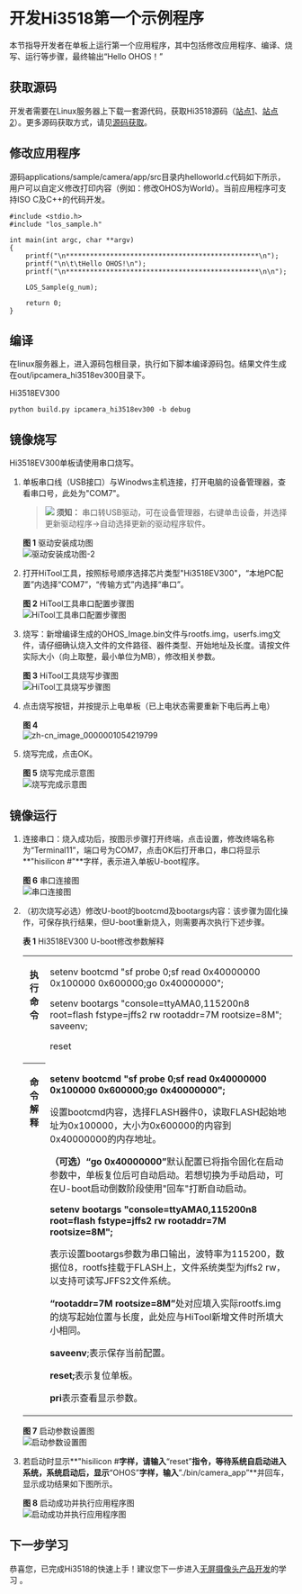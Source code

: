 # 开发Hi3518第一个示例程序<a name="ZH-CN_TOPIC_0000001053422339"></a>

本节指导开发者在单板上运行第一个应用程序，其中包括修改应用程序、编译、烧写、运行等步骤，最终输出“Hello OHOS！”

## 获取源码<a name="section1726092873119"></a>

开发者需要在Linux服务器上下载一套源代码，获取Hi3518源码（[站点1](http://tools.harmonyos.com/mirrors/os/1.0/ipcamera_hi3518ev300-1.0.tar.gz)、[站点2](https://mirrors.huaweicloud.com/harmonyos/1.0/ipcamera_hi3518ev300-1.0.tar.gz)）。更多源码获取方式，请见[源码获取](../get-code/源码获取.md)。

## 修改应用程序<a name="s8efc1952ebfe4d1ea717182e108c29bb"></a>

源码applications/sample/camera/app/src目录内helloworld.c代码如下所示，用户可以自定义修改打印内容（例如：修改OHOS为World）。当前应用程序可支持ISO C及C++的代码开发。

```
#include <stdio.h>
#include "los_sample.h"

int main(int argc, char **argv)
{
    printf("\n************************************************\n");
    printf("\n\t\tHello OHOS!\n");
    printf("\n************************************************\n\n");

    LOS_Sample(g_num);

    return 0;
}
```

## 编译<a name="section234175193114"></a>

在linux服务器上，进入源码包根目录，执行如下脚本编译源码包。结果文件生成在out/ipcamera\_hi3518ev300目录下。

Hi3518EV300

```
python build.py ipcamera_hi3518ev300 -b debug
```

## 镜像烧写<a name="section13453727165513"></a>

Hi3518EV300单板请使用串口烧写。

1.  单板串口线（USB接口）与Winodws主机连接，打开电脑的设备管理器，查看串口号，此处为"COM7"。

    >![](public_sys-resources/icon-notice.gif) **须知：** 
    >串口转USB驱动，可在设备管理器，右键单击设备，并选择更新驱动程序-\>自动选择更新的驱动程序软件。

    **图 1**  驱动安装成功图<a name="fig44731317340"></a>  
    ![](figures/驱动安装成功图-2.png "驱动安装成功图-2")

2.  打开HiTool工具，按照标号顺序选择芯片类型"Hi3518EV300"，“本地PC配置”内选择“COM7”，“传输方式”内选择“串口”。

    **图 2**  HiTool工具串口配置步骤图<a name="fig39175210590"></a>  
    ![](figures/HiTool工具串口配置步骤图.png "HiTool工具串口配置步骤图")

3.  烧写：新增编译生成的OHOS\_Image.bin文件与rootfs.img，userfs.img文件，请仔细确认烧入文件的文件路径、器件类型、开始地址及长度。请按文件实际大小（向上取整，最小单位为MB），修改相关参数。

    **图 3**  HiTool工具烧写步骤图<a name="fig86613431218"></a>  
    ![](figures/HiTool工具烧写步骤图.png "HiTool工具烧写步骤图")

4.  点击烧写按钮，并按提示上电单板（已上电状态需要重新下电后再上电）

    **图 4** <a name="fig25501252753"></a>  
    ![](figures/zh-cn_image_0000001054219799.png "zh-cn_image_0000001054219799")

5.  烧写完成，点击OK。

    **图 5**  烧写完成示意图<a name="fig1527452663210"></a>  
    ![](figures/烧写完成示意图.png "烧写完成示意图")


## 镜像运行<a name="section62131033183710"></a>

1.  连接串口：烧入成功后，按图示步骤打开终端，点击设置，修改终端名称为“Terminal11”，端口号为COM7，点击OK后打开串口，串口将显示**"hisilicon \#"**字样，表示进入单板U-boot程序。

    **图 6**  串口连接图<a name="fig197461744191012"></a>  
    ![](figures/串口连接图.png "串口连接图")

2.  （初次烧写必选）修改U-boot的bootcmd及bootargs内容：该步骤为固化操作，可保存执行结果，但U-boot重新烧入，则需要再次执行下述步骤。

    **表 1**  Hi3518EV300 U-boot修改参数解释

    <a name="table1671622991613"></a>
    <table><tbody><tr id="row1371652914168"><th class="firstcol" valign="top" width="8.38%" id="mcps1.2.3.1.1"><p id="p1598685321618"><a name="p1598685321618"></a><a name="p1598685321618"></a>执行命令</p>
    </th>
    <td class="cellrowborder" valign="top" width="91.62%" headers="mcps1.2.3.1.1 "><p id="p1598616535166"><a name="p1598616535166"></a><a name="p1598616535166"></a>setenv bootcmd "sf probe 0;sf read 0x40000000 0x100000 0x600000;go 0x40000000";</p>
    <p id="p183481352181718"><a name="p183481352181718"></a><a name="p183481352181718"></a>setenv bootargs "console=ttyAMA0,115200n8 root=flash fstype=jffs2 rw rootaddr=7M rootsize=8M"; saveenv;</p>
    <p id="p1784612265186"><a name="p1784612265186"></a><a name="p1784612265186"></a>reset</p>
    </td>
    </tr>
    <tr id="row9716152914161"><th class="firstcol" valign="top" width="8.38%" id="mcps1.2.3.2.1"><p id="p998695361611"><a name="p998695361611"></a><a name="p998695361611"></a>命令解释</p>
    </th>
    <td class="cellrowborder" valign="top" width="91.62%" headers="mcps1.2.3.2.1 "><p id="p1198615316165"><a name="p1198615316165"></a><a name="p1198615316165"></a><strong id="b11610792311"><a name="b11610792311"></a><a name="b11610792311"></a>setenv bootcmd "sf probe 0;sf read 0x40000000 0x100000 0x600000;go 0x40000000";</strong></p>
    <p id="p2986125310164"><a name="p2986125310164"></a><a name="p2986125310164"></a>设置bootcmd内容，选择FLASH器件0，读取FLASH起始地址为0x100000，大小为0x600000的内容到0x40000000的内存地址。</p>
    <p id="p5759815112613"><a name="p5759815112613"></a><a name="p5759815112613"></a><strong id="b12987155371614"><a name="b12987155371614"></a><a name="b12987155371614"></a>（可选）“go 0x40000000”</strong>默认配置已将指令固化在启动参数中，单板复位后可自动启动。若想切换为手动启动，可在U-boot启动倒数阶段使用"回车"打断自动启动。</p>
    <p id="p340215818235"><a name="p340215818235"></a><a name="p340215818235"></a><strong id="b119855142415"><a name="b119855142415"></a><a name="b119855142415"></a>setenv bootargs "console=ttyAMA0,115200n8 root=flash fstype=jffs2 rw rootaddr=7M rootsize=8M";</strong></p>
    <p id="p8987115381613"><a name="p8987115381613"></a><a name="p8987115381613"></a><strong id="b1798715321615"><a name="b1798715321615"></a><a name="b1798715321615"></a></strong>表示设置bootargs参数为串口输出，波特率为115200，数据位8，rootfs挂载于FLASH上，文件系统类型为jffs2 rw，以支持可读写JFFS2文件系统。</p>
    <p id="p1888191482518"><a name="p1888191482518"></a><a name="p1888191482518"></a><strong id="b1288117149250"><a name="b1288117149250"></a><a name="b1288117149250"></a>“rootaddr=7M rootsize=8M”</strong>处对应填入实际rootfs.img的烧写起始位置与长度，此处应与HiTool新增文件时所填大小相同。</p>
    <p id="p1198755319162"><a name="p1198755319162"></a><a name="p1198755319162"></a><strong id="b5987135314164"><a name="b5987135314164"></a><a name="b5987135314164"></a>saveenv</strong>;表示保存当前配置。</p>
    <p id="p0987125371614"><a name="p0987125371614"></a><a name="p0987125371614"></a><strong id="b1298711531161"><a name="b1298711531161"></a><a name="b1298711531161"></a>reset;</strong>表示复位单板。</p>
    <p id="p094912253363"><a name="p094912253363"></a><a name="p094912253363"></a><strong id="b558324812366"><a name="b558324812366"></a><a name="b558324812366"></a>pri</strong>表示查看显示参数。</p>
    </td>
    </tr>
    </tbody>
    </table>

    **图 7**  启动参数设置图<a name="fig11101652163517"></a>  
    ![](figures/启动参数设置图.png "启动参数设置图")

3.  若启动时显示**"hisilicon \#**字样，请输入**“reset”**指令，等待系统自启动进入系统，系统启动后，显示**“OHOS”**字样，输入**”./bin/camera\_app”**并回车，显示成功结果如下图所示。

    **图 8**  启动成功并执行应用程序图<a name="fig11838403383"></a>  
    ![](figures/启动成功并执行应用程序图.png "启动成功并执行应用程序图")


## 下一步学习<a name="section9712145420182"></a>

恭喜您，已完成Hi3518的快速上手！建议您下一步进入[无屏摄像头产品开发](../guide/摄像头控制.md)的学习 。


